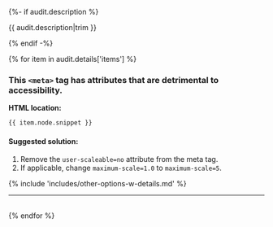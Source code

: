 {%- if audit.description %}

{{ audit.description|trim }}

{% endif -%}

{% for item in audit.details['items'] %}

### This `<meta>` tag has attributes that are detrimental to accessibility.

__HTML location:__

```html
{{ item.node.snippet }}
```

#### Suggested solution:

1. Remove the `user-scaleable=no` attribute from the meta tag.
2. If applicable, change `maximum-scale=1.0` to `maximum-scale=5`.

{% include 'includes/other-options-w-details.md' %}

<hr>

<br>
{% endfor %}